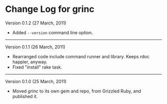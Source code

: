 # Change Log for grinc

Version 0.1.2 (27 March, 2011)

* Added `--version` command line option.

----

Version 0.1.1 (26 March, 2011)

* Rearranged code include command runner and library. Keeps rdoc happier,
  anyway.
* Fixed "install" rake task.

----

Version 0.1.0 (25 March, 2011)

* Moved *grinc* to its own gem and repo, from Grizzled Ruby, and published it.
